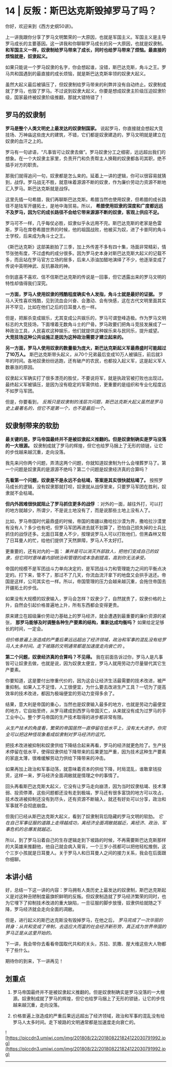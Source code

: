 # 14 | 反叛：斯巴达克斯毁掉罗马了吗？

你好，欢迎来到《西方史纲50讲》。

上一讲我跟你分享了罗马文明繁荣的一大原因，也就是军国主义。军国主义是主导罗马成长的主要基因。这一讲我和你聊聊罗马成长的另一大原因，也就是奴隶制。 **和军国主义一样，奴隶制给罗马带来了成长，同时也给罗马带来了烦恼。最直接的烦恼就是，奴隶起义。**

如果只能说一个罗马奴隶的名字，你会想起谁，没错，斯巴达克斯，角斗之王。罗马共和国遇到的最直接的成长烦恼，就是斯巴达克斯率领的奴隶大起义。

虽然大起义最后被镇压了，但奴隶制给罗马带来的利弊并没有自动终止。奴隶制成就了罗马，也毁了罗马。不过说到奴隶大起义，你要是想成奴隶主阶级压迫奴隶阶级，国家最终被奴隶阶级推翻，那就大错特错了！

## 罗马的奴隶制

 **罗马是整个人类文明史上最发达的奴隶制国家。** 说起罗马，你直接就会想起大竞技场、万神庙这些庞大的建筑，不错，它们都是奴隶建造的，罗马文明就是建立在奴隶的血汗之上的。

罗马有一句谚语，“凡事皆可让奴隶去做”。罗马奴隶分工之细密，远远超出我们的想象。在一个大奴隶主家里，负责开门和负责帮主人换鞋的奴隶都各司其职，绝不插手对方的职责。

那我们就得追问一句，奴隶都是怎么来的。延着上一讲的逻辑，你可以很容易就猜到，战俘。罗马战无不胜，就意味着源源不断的奴隶，作为廉价劳动力资源不断地汇入罗马。斯巴达克斯就是战俘。

这里先插一句希腊，我们再聊斯巴达克斯。希腊当然也使用奴隶，但希腊的成长路径不是陆军开疆拓土，是地中海贸易。所以， **希腊使用奴隶的深度和广度都远远不及罗马，因为它的成长路径不会给它带来源源不断的奴隶，客观上供应不足。**

罗马可不一样，几乎每仗必胜，奴隶似乎永远用不完。斯巴达克斯的老家是色雷斯，罗马在席卷希腊世界的时候，他的祖国战败，他被买为奴，进了卡普阿的角斗士学校，后来成为角斗士之王。

《斯巴达克斯》这部美剧拍了三季，加上外传差不多有四十集，场面非常精彩，情节张弛有度，不过虚构的成分很多。因为罗马史本身对斯巴达克斯大起义的记载不多，而且站在罗马官方立场的居多，后来人添油加醋地演绎了不少，他逐渐变成了传说中英明神武、反抗暴政的神。

你到底喜不喜欢、信不信斯巴达克斯的传说是一回事，但它透露出来的罗马文明的特性却值得我们深究。

 **一方面，罗马人使用奴隶的残酷程度确实令人发指，角斗士就是最好的证据。** 罗马人天性喜欢残酷，见到流血会兴奋、会激动、会有快感，这在古代文明里面其实并不罕见，比如在他们之后的日耳曼人也一样。

但是，把厮杀变成娱乐，尤其变成公共娱乐的，罗马可谓登峰造极。作为罗马文明标志的大竞技场，下面埋着无数角斗士的尸骨。罗马政要们把角斗竞技发展成了一种政治工具，人民喜欢这种娱乐，他们就提供这种娱乐来与民同乐，提升威望。 **大竞技场这种公共设施正是因为这种政治需要才建立起来的。**

 **另一方面，罗马人使用奴隶的数量极为庞大，斯巴达克斯起义军最鼎盛时可能超过了10万人。** 斯巴达克斯带头起义，从70个兄弟最后变成10万人被镇压，前后就3年的时间。各地奴隶纷纷逃跑，还有破产的农民，也都投入起义军，这是起义军人数暴涨的原因。

奴隶起义军确实打了很多漂亮的胜仗，不要说将军，就是执政官被打败也出现过。最终起义军被镇压，是因为没有稳定的军需供给，更重要的是组织和专业化程度远不如罗马军团。

但是，你要看到， *反叛只是奴隶制的浅层次问题，斯巴达克斯大起义虽然是罗马史上最著名的，但它不是第一个，也不是最后一个。*

## 奴隶制带来的软肋

 **最关键的是，罗马帝国最终并不是被奴隶起义推翻的。但是奴隶制确实是罗马没落的一大根源。** 奴隶制成就了罗马的辉煌，但它也给罗马捆上了无形的锁链，让它的步伐越来越沉重，走向没落。

我先来问你两个问题，弄清这两个问题，你就知道奴隶制为什么会埋葬罗马了。第一个问题是奴隶真的是源源不绝吗？第二个问题是奴隶经济真的合算吗？

 **先看第一个问题，奴隶是不是永远不会枯竭，答案是其实很快就枯竭了。** 按照罗马成长的逻辑，没有奴隶那就打呗，奴隶就从战俘里来，只要罗马军团在胜利，奴隶就不会枯竭。

 **但内外困难很快就阻止了罗马抓住更多的战俘** ：对外的一面，越往外打，可以打的地方就越少，所谓少，不是说土地没有了，而是说那些土地上没有人了。

比如，罗马帝国时代最鼎盛的时候，帝国的南疆以撒哈拉沙漠为界，撒哈拉沙漠里有没有人？多少也有吧，但罗马军团再进去就不划算了，恐怕自己损失掉的士兵比抓住的战俘还多。北面日耳曼人不少，按理说罗马人可以打败他们，但黑森林又帮了日耳曼人的忙，给他们提供了天然屏障，罗马人不太好打。

更重要的，还有对内的一面： *兼并是可以消灭外部敌人，把他们变成自己的奴隶，但它同时意味着内部统治和管理的成本急剧提高，高到你无法承受。*

帝国的规模不是军团战斗力单向决定的，是军团战斗力和管理能力之间的平衡点决定的。打下来，管不了，那过不了几天，你流血流汗拿下的地盘又会拱手送还。帝国是这样，公司其实也一样。所以，帝国管理的压力会越来越沉重，会拖住帝国去开疆拓土的步伐。

如果没有大规模的奴隶输入，罗马会怎样？奴隶少了，自然就贵了，奴隶价格的上升，自然会引起价格普遍地上升，所有东西都会变得更贵。

原来建立在超级廉价劳动力基础上的罗马经济，就会遭遇到最重要的廉价资源的紧张， **那罗马能够及时调整各种生产要素的结构，重新达成均衡吗？** 如果给定足够长的时间，一定会。

 *但价格普遍上涨造成的严重后果远远超出了经济领域，政治和军事的混乱没有给罗马人太多时间。走下坡路的文明通常都是加速度走向衰亡的* 。

 **第二个问题，奴隶经济真的合算吗？不见得。** 我在前面告诉过你，罗马人是凡事皆可让奴隶去做，也就是说，因为奴隶太便宜，罗马人就用劳动力尽量替代其它生产要素。

你要知道，这是要付出惨重代价的，因为这会让经济生活最需要的技术改进，被严重抑制。如果人工不足惜，人工很便宜，为什么要去改进生产工具？一切为了提高效率的技术改进，都因为极端便宜的劳动力变得多余了。

结果，意大利是帝国的重心，当然也是奴隶输入最多的地方，也就是劳动力最便宜的地方，它自始至终，从罗马建成到西罗马帝国灭亡，从来就没有成为过罗马的手工业中心。整个罗马帝国的生产技术取得的进步都非常有限。

 *从生产技术的角度看，繁荣的帝国居然一直停留在低水平上，没有太大进步。你完全可以把这种怪现象看成奴隶制对罗马经济的诅咒。*

把技术改进被抑制和奴隶供给下降结合起来再看，罗马的经济就更危险了。生产技术停留在低水平，使得奴隶供给下降带来的后果更加严重，因为技术这种生产要素的家底太薄，很难缓解劳动力供给下降带来的冲击。

如果再加上政治和军事动荡，就意味着资本的供给下降，时局混乱，谁敢拿钱投资，这样一来，罗马经济全面凋敝就是情理之中的事情了。

回头再看斯巴达克斯大起义，它没有让罗马走向崩溃，因为当时奴隶枯竭、技术薄弱、投资停滞，这些问题都还没有走到极端，罗马还有很多富饶的地方可以攻占，技术改进被抑制还没有到尽头，还有资源不断输入，就还有好处可以分享，政治和军事就不会彻底崩盘。

但我们已经从斯巴达克斯大起义，看到了奴隶制背后隐藏的罗马文明的软肋。 *它在自己军事征服的道路上走得越成功，离经济全面凋敝就越近，离经济、政治、军事危机的总爆发就越近。*

所以，到了罗马沿着自己的生存逻辑走到下坡路的时候，不再需要斯巴达克斯那样的大英雄来推翻他，他自己就会病入膏肓，一个三岁小孩都可以把他轻松推倒，这个三岁小孩就是日耳曼人。关于罗马人和日耳曼人之间的接力关系，我会在后面跟你细聊。

## 本讲小结

好，总结一下这一讲的内容：罗马拥有人类历史上最发达的奴隶制，斯巴达克斯起义是对这种丑陋制度最旗帜鲜明的反叛。但奴隶制造就了罗马经济繁荣的同时，也为它埋下了抑制技术改进的重大缺陷，一旦征服的脚步放慢，奴隶供给就随之下降，罗马经济就会走向全面的凋敝。

但是，进行起义的斯巴达克斯没有毁掉罗马，在他之后， *罗马完成了一次华丽的转身：从共和变成了帝制，去适应大而富的社会经济新形势，真正成为世界帝国的罗马正是从这里开始的。*

下一讲，我会带你去看看帝国取代共和的关头，苏拉、凯撒、屋大维这些大人物都干了些什么。

期待你的到来，下一讲再见！

## 划重点

1. 罗马帝国最终并不是被奴隶起义推翻的。但是奴隶制确实是罗马没落的一大根源。奴隶制成就了罗马的辉煌，但它也给罗马捆上了无形的锁链，让它的步伐越来越沉重，走向没落。

2. 价格普遍上涨造成的严重后果远远超出了经济领域，政治和军事的混乱没有给罗马人太多时间。走下坡路的文明通常都是加速度走向衰亡的。

![https://piccdn3.umiwi.com/img/201808/22/201808221824122030791992.jpg](https://piccdn3.umiwi.com/img/201808/22/201808221824122030791992.jpg)

---

